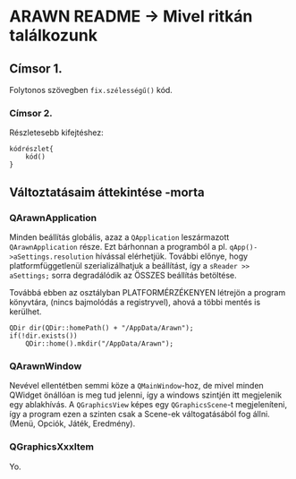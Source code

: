 ARAWN README -> Mivel ritkán találkozunk
========================================

Címsor 1.
---------

Folytonos szövegben `fix.szélességű()` kód.

### Címsor 2.

Részletesebb kifejtéshez:

    kódrészlet{
        kód()
    }

Változtatásaim áttekintése -morta
---------------------------------

### QArawnApplication

Minden beállítás globális, azaz a `QApplication` leszármazott
`QArawnApplication` része. Ezt bárhonnan a programból a pl.
`qApp()->aSettings.resolution` hívással elérhetjük. További előnye, hogy
platformfüggetlenül szerializálhatjuk a beállítást, így a
`sReader >> aSettings;` sorra degradálódik az ÖSSZES beállítás betöltése.

Továbbá ebben az osztályban PLATFORMÉRZÉKENYEN létrejön a program könyvtára,
(nincs bajmolódás a registryvel), ahová a többi mentés is kerülhet.

    QDir dir(QDir::homePath() + "/AppData/Arawn");
    if(!dir.exists())
        QDir::home().mkdir("/AppData/Arawn");

### QArawnWindow

Nevével ellentétben semmi köze a `QMainWindow`-hoz, de mivel minden QWidget
önállóan is meg tud jelenni, így a windows szintjén itt megjelenik egy
ablakhívás. A `QGraphicsView` képes egy `QGraphicsScene`-t megjeleníteni, így
a program ezen a szinten csak a Scene-ek váltogatásából fog állni. (Menü, Opciók, Játék, Eredmény).

### QGraphicsXxxItem

Yo.
